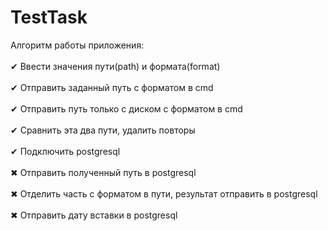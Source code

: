 # TestTask
Алгоритм работы приложения:
<br> </br>
✔ Ввести значения пути(path) и формата(format)
<br> </br>
✔ Отправить заданный путь с форматом в cmd
<br> </br>
✔ Отправить путь только с диском с форматом в cmd
<br> </br>
✔ Сравнить эта два пути, удалить повторы
<br> </br>
✔ Подключить postgresql
<br> </br>
✖ Отправить полученный путь в postgresql
<br> </br>
✖ Отделить часть с форматом в пути, результат отправить в postgresql
<br> </br>
✖ Отправить дату вставки в postgresql
